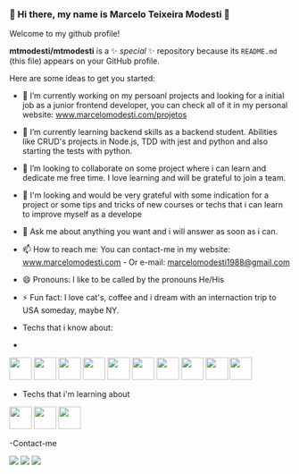 ### 👋 Hi there, my name is Marcelo Teixeira Modesti 👋
Welcome to my github profile! 


**mtmodesti/mtmodesti** is a ✨ _special_ ✨ repository because its `README.md` (this file) appears on your GitHub profile.

Here are some ideas to get you started:

- 🔭 I’m currently working on my persoanl projects and looking for a initial job as a junior frontend developer, you can check all of it in my personal website: www.marcelomodesti.com/projetos

- 🌱 I’m currently learning backend skills as a backend student. Abilities like CRUD's projects in Node.js, TDD with jest and python and also starting the tests with python.

- 👯 I’m looking to collaborate on some project where i can learn and dedicate me free time. I love learning and will be grateful to join a team. 

- 🤔 I'm looking and would be very grateful with some indication for a project or some tips and tricks of new courses or techs that i can learn to improve myself as a develope

- 💬 Ask me about anything you want and i will answer as soon as i can. 

- 📫 How to reach me: You can contact-me in my website: www.marcelomodesti.com - Or e-mail: marcelomodesti1988@gmail.com

- 😄 Pronouns: I like to be called by the pronouns He/His

- ⚡ Fun fact: I love cat's, coffee and i dream with an internaction trip to USA someday, maybe NY.

- Techs that i know about:
-
<div>  
<img src="https://cdn.jsdelivr.net/gh/devicons/devicon/icons/git/git-original.svg" width="40" height="40"/> 
  <img src="https://cdn.jsdelivr.net/gh/devicons/devicon/icons/javascript/javascript-plain.svg"  width="40" height="40"/>
  <img src="https://cdn.jsdelivr.net/gh/devicons/devicon/icons/html5/html5-original-wordmark.svg" width="40" height="40" />
  <img src="https://cdn.jsdelivr.net/gh/devicons/devicon/icons/css3/css3-original-wordmark.svg" width="40" height="40" />
  <img src="https://cdn.jsdelivr.net/gh/devicons/devicon/icons/react/react-original.svg"  width="40" height="40" />
  <img src="https://cdn.jsdelivr.net/gh/devicons/devicon/icons/nodejs/nodejs-original.svg" width="40" height="40" />
  <img src="https://cdn.jsdelivr.net/gh/devicons/devicon/icons/redux/redux-original.svg" width="40" height="40"  />
  <img src="https://cdn.jsdelivr.net/gh/devicons/devicon/icons/typescript/typescript-original.svg" width="40" height="40"  />
  <img src="https://cdn.jsdelivr.net/gh/devicons/devicon/icons/docker/docker-original.svg"  width="40" height="40" />
  <img src="https://cdn.jsdelivr.net/gh/devicons/devicon/icons/mysql/mysql-original.svg"  width="40" height="40"/>
 </div>
 
 - Techs that i'm learning about
  <div>
  <img src="https://cdn.jsdelivr.net/gh/devicons/devicon/icons/python/python-original.svg"  width="40" height="40"/>
  <img src="https://cdn.jsdelivr.net/gh/devicons/devicon/icons/angularjs/angularjs-original.svg"  width="40" height="40"/>
  <img src="https://cdn.jsdelivr.net/gh/devicons/devicon/icons/kubernetes/kubernetes-plain.svg"  width="40" height="40"/>
 </div> 

-Contact-me

<div>

<a href="https://instagram.com/modestimarceloteixeira" target="_blank"><img src="https://img.shields.io/badge/-Instagram-%23E4405F?style=for-the-badge&logo=instagram&logoColor=white" target="_blank"></a>
<a href = "mailto:marcelomodesti1988@gmail.com"><img src="https://img.shields.io/badge/Gmail-D14836?style=for-the-badge&logo=gmail&logoColor=white" target="_blank"></a>
<a href="https://www.linkedin.com/in/macelomodesti/" target="_blank"><img src="https://img.shields.io/badge/-LinkedIn-%230077B5?style=for-the-badge&logo=linkedin&logoColor=white" target="_blank"></a>   
</div>

